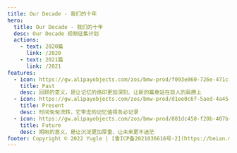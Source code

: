 ```yaml
---
title: Our Decade - 我们的十年
hero:
  title: Our Decade - 我们的十年
  desc: Our Decade 视频征集计划
  actions:
    - text: 2020篇
      link: /2020
    - text: 2021篇
      link: /2021
features:
  - icon: https://gw.alipayobjects.com/zos/bmw-prod/f093e060-726e-471c-a53e-e988ed3f560c/kj9t9sk7_w144_h144.png
    title: Past
    desc: 回顾的意义，是让记忆的烙印更加深刻、让新的篇章站在巨人的肩膀上
  - icon: https://gw.alipayobjects.com/zos/bmw-prod/d1ee0c6f-5aed-4a45-a507-339a4bfe076c/k7bjsocq_w144_h144.png
    title: Present
    desc: 时间匆匆流转，它带走的记忆值得务必记录
  - icon: https://gw.alipayobjects.com/zos/bmw-prod/881dc458-f20b-407b-947a-95104b5ec82b/k79dm8ih_w144_h144.png
    title: Future
    desc: 期盼的意义，是让沉淀更加厚重、让未来更不迷茫
footer: Copyright © 2022 Yugle | [鲁ICP备2021036616号-2](https://beian.miit.gov.cn/)
---
```

